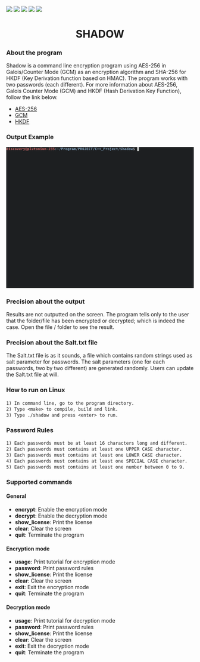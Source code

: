 ![](https://img.shields.io/badge/Code-C++-brigthgreen.svg?style=for-the-bdage&logo=c%2B%2B)
![](https://img.shields.io/badge/OS-Linux-brigthgreen.svg?style=for-the-bdage&logo=Linux)
![](https://img.shields.io/badge/Algorithm-AES-brigthgreen.svg?style=for-the-bdage&logo)
![](https://img.shields.io/badge/Algorithm-SHA-brigthgreen.svg?style=for-the-bdage&logo)
![](https://img.shields.io/badge/Tools-SublimeText-brigthgreen.svg?style=for-the-bdage&logo)
<h1 align="center"> SHADOW </h1>

<h3 algin="left"> About the program </h3>

Shadow is a command line encryption program using AES-256 in Galois/Counter Mode (GCM) as an encryption algorithm and SHA-256 for HKDF (Key Derivation function based on HMAC). The program works with two passwords (each different). For more information about AES-256, Galois Counter Mode (GCM) and HKDF (Hash Derivation Key Function), follow the link below.

   - [AES-256](https://en.wikipedia.org/wiki/Advanced_Encryption_Standard)
   - [GCM](https://en.wikipedia.org/wiki/Galois/Counter_Mode)
   - [HKDF](https://en.wikipedia.org/wiki/HKDF)

<h3 algin="left"> Output Example </h3>

![Output](https://github.com/AndryRafam/Shadow/blob/main/Output/out.gif)

<h3 align="left"> Precision about the output </h3>

Results are not outputted on the screen. The program tells only to the user that the folder/file has been encrypted or decrypted; which is indeed the case.
Open the file / folder to see the result.

<h3 align="left"> Precision about the Salt.txt file </h3>

The Salt.txt file is as it sounds, a file which contains random strings used as salt parameter for passwords.
The salt parameters (one for each passwords, two by two different) are generated randomly.
Users can update the Salt.txt file at will.

<h3 align="left"> How to run on Linux </h3>

    1) In command line, go to the program directory.
    2) Type <make> to compile, build and link.
    3) Type ./shadow and press <enter> to run.

<h3 algin="left"> Password Rules </h3>

    1) Each passwords must be at least 16 characters long and different.
    2) Each passwords must contains at least one UPPER CASE character.
    3) Each passwords must contains at least one LOWER CASE character.
    4) Each passwords must contains at least one SPECIAL CASE character.
    5) Each passwords must contains at least one number between 0 to 9.

<h3 align="left"> Supported commands </h3>

<h4 align="left"> General </h4>

* **encrypt**: Enable the encryption mode
* **decrypt**: Enable the decryption mode
* **show_license**: Print the license
* **clear**: Clear the screen
* **quit**: Terminate the program

<h4 algin="left"> Encryption mode </h4>

* **usage**: Print tutorial for encryption mode
* **password**: Print password rules
* **show_license**: Print the license
* **clear**: Clear the screen
* **exit**: Exit the encryption mode
* **quit**: Terminate the program

<h4 align="left"> Decryption mode </h4>

* **usage**: Print tutorial for decryption mode
* **password**: Print password rules
* **show_license**: Print the license
* **clear**: Clear the screen
* **exit**: Exit the decryption mode
* **quit**: Terminate the program
